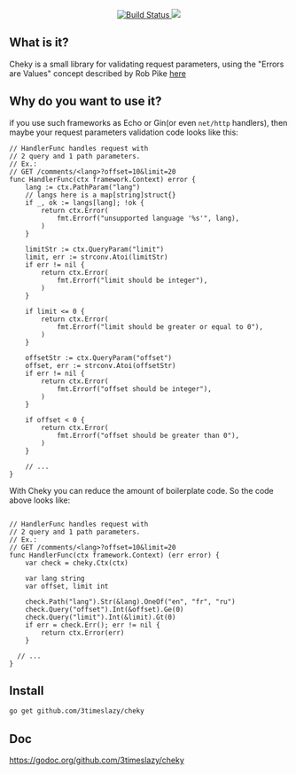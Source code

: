 <p align="center">
	<a href="https://travis-ci.com/3timeslazy/cheky">
		<img alt="Build Status" src="https://travis-ci.com/3timeslazy/cheky.svg?branch=master">
	</a>
  <a href="https://codecov.io/gh/3timeslazy/cheky">
		<img src="https://codecov.io/gh/3timeslazy/cheky/branch/master/graph/badge.svg" />
	</a>
</p>

## What is it?
Cheky is a small library for validating request parameters, using the "Errors are Values" concept described by Rob Pike [here](https://blog.golang.org/errors-are-values)

## Why do you want to use it?
if you use such frameworks as Echo or Gin(or even ```net/http``` handlers), then maybe your request parameters validation code looks like this:
```golang
// HandlerFunc handles request with
// 2 query and 1 path parameters.
// Ex.:
// GET /comments/<lang>?offset=10&limit=20
func HandlerFunc(ctx framework.Context) error {
	lang := ctx.PathParam("lang")
	// langs here is a map[string]struct{}
	if _, ok := langs[lang]; !ok {
		return ctx.Error(
			fmt.Errorf("unsupported language '%s'", lang),
		)
	}

	limitStr := ctx.QueryParam("limit")
	limit, err := strconv.Atoi(limitStr)
	if err != nil {
		return ctx.Error(
			fmt.Errorf("limit should be integer"),
		)
	}

	if limit <= 0 {
		return ctx.Error(
			fmt.Errorf("limit should be greater or equal to 0"),
		)
	}

	offsetStr := ctx.QueryParam("offset")
	offset, err := strconv.Atoi(offsetStr)
	if err != nil {
		return ctx.Error(
			fmt.Errorf("offset should be integer"),
		)
	}

	if offset < 0 {
		return ctx.Error(
			fmt.Errorf("offset should be greater than 0"),
		)
	}

	// ...
}
```
With Cheky you can reduce the amount of boilerplate code.
So the code above looks like:
```golang

// HandlerFunc handles request with
// 2 query and 1 path parameters.
// Ex.:
// GET /comments/<lang>?offset=10&limit=20
func HandlerFunc(ctx framework.Context) (err error) {
	var check = cheky.Ctx(ctx)
  
	var lang string
	var offset, limit int
  
	check.Path("lang").Str(&lang).OneOf("en", "fr", "ru")
 	check.Query("offset").Int(&offset).Ge(0)
	check.Query("limit").Int(&limit).Gt(0)
	if err = check.Err(); err != nil {
  		return ctx.Error(err)
	}
  
  // ...
}
```

## Install
```sh
go get github.com/3timeslazy/cheky
```

## Doc
https://godoc.org/github.com/3timeslazy/cheky
